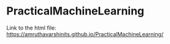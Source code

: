 # PracticalMachineLearning

Link to the html file:  https://amruthavarshinits.github.io/PracticalMachineLearning/
